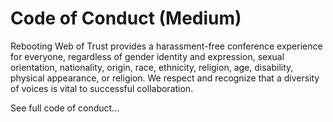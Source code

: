 # Code of Conduct (Medium)
Rebooting Web of Trust provides a harassment-free conference experience for everyone, regardless of gender identity and expression, sexual orientation, nationality, origin, race, ethnicity, religion, age, disability, physical appearance, or religion. We respect and recognize that a diversity of voices is vital to successful collaboration.

See full code of conduct...
